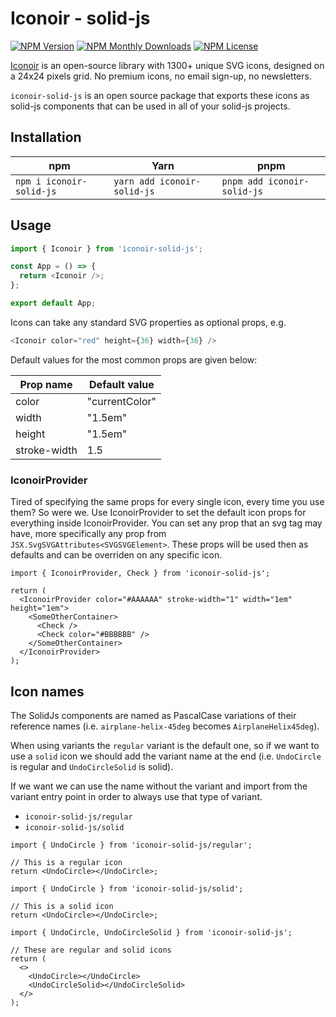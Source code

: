 # Iconoir - solid-js

[![NPM Version](https://img.shields.io/npm/v/iconoir-solid-js?style=flat-square)](https://www.npmjs.com/package/iconoir-solid-js)
[![NPM Monthly Downloads](https://img.shields.io/npm/dm/iconoir-solid-js?style=flat-square)](https://www.npmjs.com/package/iconoir-solid-js)
[![NPM License](https://img.shields.io/npm/l/iconoir-solid-js?style=flat-square)](https://github.com/iconoir-icons/iconoir/blob/main/packages/iconoir-solid-js/LICENSE)

[Iconoir](https://iconoir.com/) is an open-source library with 1300+ unique SVG icons, designed on a 24x24 pixels grid. No premium icons, no email sign-up, no newsletters.

`iconoir-solid-js` is an open source package that exports these icons as solid-js components that can be used in all of your solid-js projects.

## Installation

| npm                      | Yarn                        | pnpm                        |
| ------------------------ | --------------------------- | --------------------------- |
| `npm i iconoir-solid-js` | `yarn add iconoir-solid-js` | `pnpm add iconoir-solid-js` |

## Usage

```javascript
import { Iconoir } from 'iconoir-solid-js';

const App = () => {
  return <Iconoir />;
};

export default App;
```

Icons can take any standard SVG properties as optional props, e.g.

```javascript
<Iconoir color="red" height={36} width={36} />
```

Default values for the most common props are given below:

| Prop name    | Default value  |
| ------------ | -------------- |
| color        | "currentColor" |
| width        | "1.5em"        |
| height       | "1.5em"        |
| stroke-width | 1.5            |

### IconoirProvider

Tired of specifying the same props for every single icon, every time you use them? So were we. Use IconoirProvider to set the default icon props for everything inside IconoirProvider. You can set any prop that an svg tag may have, more specifically any prop from `JSX.SvgSVGAttributes<SVGSVGElement>`. These props will be used then as defaults and can be overriden on any specific icon.

```tsx
import { IconoirProvider, Check } from 'iconoir-solid-js';

return (
  <IconoirProvider color="#AAAAAA" stroke-width="1" width="1em" height="1em">
    <SomeOtherContainer>
      <Check />
      <Check color="#BBBBBB" />
    </SomeOtherContainer>
  </IconoirProvider>
);
```

## Icon names

The SolidJs components are named as PascalCase variations of their reference names (i.e. `airplane-helix-45deg` becomes `AirplaneHelix45deg`).

When using variants the `regular` variant is the default one, so if we want to use a `solid` icon we should add the variant name at the end (i.e. `UndoCircle` is regular and `UndoCircleSolid` is solid).

If we want we can use the name without the variant and import from the variant entry point in order to always use that type of variant.

- `iconoir-solid-js/regular`
- `iconoir-solid-js/solid`

```tsx
import { UndoCircle } from 'iconoir-solid-js/regular';

// This is a regular icon
return <UndoCircle></UndoCircle>;
```

```tsx
import { UndoCircle } from 'iconoir-solid-js/solid';

// This is a solid icon
return <UndoCircle></UndoCircle>;
```

```tsx
import { UndoCircle, UndoCircleSolid } from 'iconoir-solid-js';

// These are regular and solid icons
return (
  <>
    <UndoCircle></UndoCircle>
    <UndoCircleSolid></UndoCircleSolid>
  </>
);
```
